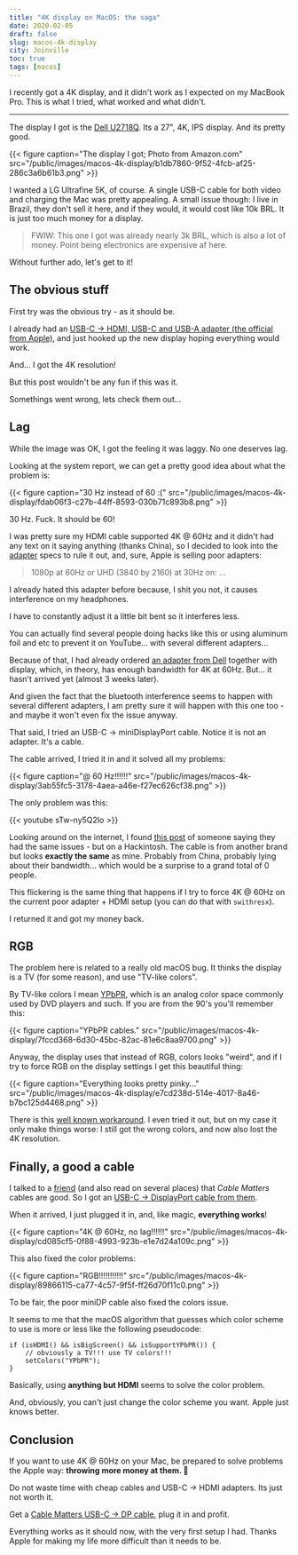 ```yaml
---
title: "4K display on MacOS: the saga"
date: 2020-02-05
draft: false
slug: macos-4k-display
city: Joinville
toc: true
tags: [macos]
---
```


I recently got a 4K display, and it didn't work as I expected on my MacBook Pro. This is what I tried, what worked and what didn't.

---

The display I got is the [Dell U2718Q](https://amzn.to/3aNRbDb). Its a 27", 4K, IPS display. And its pretty good.

{{< figure caption="The display I got; Photo from Amazon.com" src="/public/images/macos-4k-display/b1db7860-9f52-4fcb-af25-286c3a6b61b3.png" >}}

I wanted a LG Ultrafine 5K, of course. A single USB-C cable for both video and charging the Mac was pretty appealing. A small issue though: I live in Brazil, they don't sell it here, and if they would, it would cost like 10k BRL. It is just too much money for a display.

> FWIW: This one I got was already nearly 3k BRL, which is also a lot of money. Point being electronics are expensive af here.

Without further ado, let's get to it!

## The obvious stuff

First try was the obvious try - as it should be. 

I already had an [USB-C → HDMI, USB-C and USB-A adapter (the official from Apple)](https://www.apple.com/shop/product/MUF82AM/A/usb-c-digital-av-multiport-adapter), and just hooked up the new display hoping everything would work.

And... I got the 4K resolution! 

But this post wouldn't be any fun if this was it. 

Somethings went wrong, lets check them out...

## Lag

While the image was OK, I got the feeling it was laggy. No one deserves lag. 

Looking at the system report, we can get a pretty good idea about what the problem is:

{{< figure caption="30 Hz instead of 60 :(" src="/public/images/macos-4k-display/fdab06f3-c27b-44ff-8593-030b71c893b8.png" >}}

30 Hz. Fuck. It should be 60!

I was pretty sure my HDMI cable supported 4K @ 60Hz and it didn't had any text on it saying anything (thanks China), so I decided to look into the [adapter](https://www.apple.com/shop/product/MUF82AM/A/usb-c-digital-av-multiport-adapter) specs to rule it out, and, sure, Apple is selling poor adapters:

> 1080p at 60Hz or UHD (3840 by 2160) at 30Hz on: ...

I already hated this adapter before because, I shit you not, it causes interference on my headphones.

I have to constantly adjust it a little bit bent so it interferes less. 

You can actually find several people doing hacks like this or using aluminum foil and etc to prevent it on YouTube... with several different adapters...

Because of that, I had already ordered [an adapter from Dell](https://www.dell.com/pt-br/shop/accessories/apd/470-abmz) together with display, which, in theory, has enough bandwidth for 4K at 60Hz. But... it hasn't arrived yet (almost 3 weeks later).

And given the fact that the bluetooth interference seems to happen with several different adapters, I am pretty sure it will happen with this one too - and maybe it won't even fix the issue anyway.

That said, I tried an USB-C → miniDisplayPort cable. Notice it is not an adapter. It's a cable.

The cable arrived, I tried it in and it solved all my problems:

{{< figure caption="@ 60 Hz!!!!!!" src="/public/images/macos-4k-display/3ab55fc5-3178-4aea-a46e-f27ec626cf38.png" >}}

The only problem was this:

{{< youtube sTw-ny5Q2Io >}}

Looking around on the internet, I found [this post](https://hackintosher.com/blog/bad-hdmi-dp-cable-can-ruin-4k-hackintosh-flickering/) of someone saying they had the same issues - but on a Hackintosh. The cable is from another brand but looks **exactly the same** as mine. Probably from China, probably lying about their bandwidth... which would be a surprise to a grand total of 0 people.

This flickering is the same thing that happens if I try to force 4K @ 60Hz on the current poor adapter + HDMI setup (you can do that with `swithresx`).

I returned it and got my money back.

## RGB

The problem here is related to a really old macOS bug. It thinks the display is a TV (for some reason), and use "TV-like colors". 

By TV-like colors I mean [YPbPR](https://en.wikipedia.org/wiki/YPbPr), which is an analog color space commonly used by DVD players and such. If you are from the 90's you'll remember this:

{{< figure caption="YPbPR cables." src="/public/images/macos-4k-display/7fccd368-6d30-45bc-82ac-81e6c8aa9700.png" >}}

Anyway, the display uses that instead of RGB, colors looks "weird", and if I try to force RGB on the display settings I get this beautiful thing:

{{< figure caption="Everything looks pretty pinky..." src="/public/images/macos-4k-display/e7cd238d-514e-4017-8a46-b7bc125d4468.png" >}}

There is this [well known workaround](https://www.mathewinkson.com/2013/03/force-rgb-mode-in-mac-os-x-to-fix-the-picture-quality-of-an-external-monitor). I even tried it out, but on my case it only make things worse: I still got the wrong colors, and now also lost the 4K resolution.

## Finally, a good a cable

I talked to a [friend](https://github.com/marcosnils) (and also read on several places) that *Cable Matters* cables are good. So I got an [USB-C → DisplayPort cable from them](https://amzn.to/394xZiG).

When it arrived, I just plugged it in, and, like magic, **everything works**!

{{< figure caption="4K @ 60Hz, no lag!!!!!!" src="/public/images/macos-4k-display/cd085cf5-0f88-4993-923b-e1e7d24a109c.png" >}}

This also fixed the color problems:

{{< figure caption="RGB!!!!!!!!!!!" src="/public/images/macos-4k-display/89866115-ca77-4c57-9f5f-ff26d70f11c0.png" >}}

To be fair, the poor miniDP cable also fixed the colors issue.

It seems to me that the macOS algorithm that guesses which color scheme to use is more or less like the following pseudocode:

```
if (isHDMI() && isBigScreen() && isSupportYPbPR()) {
	// obviously a TV!!! use TV colors!!!
	setColors("YPbPR");
}
```

Basically, using **anything but HDMI** seems to solve the color problem.

And, obviously, you can't just change the color scheme you want. Apple just knows better.

## Conclusion

If you want to use 4K @ 60Hz on your Mac, be prepared to solve problems the Apple way: **throwing more money at them. 💸**

Do not waste time with cheap cables and USB-C → HDMI adapters. Its just not worth it. 

Get a [Cable Matters USB-C → DP cable](https://amzn.to/394xZiG), plug it in and profit.

Everything works as it should now, with the very first setup I had. Thanks Apple for making my life more difficult than it needs to be.
